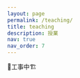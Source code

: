 ```yaml
---
layout: page
permalink: /teaching/
title: teaching
description: 授業
nav: true
nav_order: 7
---
```


🚧工事中🏗️

